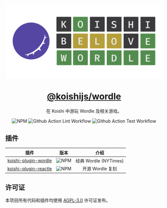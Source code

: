 <p align="center">

![header](https://github.com/koishijs/wordle/blob/master/assets/header.png)

</p>

<h1 align="center"><a href="https://wordle.koishi.chat">@koishijs/wordle</a></h1>

<p align="center">
在 Koishi 中游玩 Wordle 及相关游戏。
<p>


<p align="center">
<img src="https://img.shields.io/npm/v/@koishijs/wordle?style=flat-square" alt="NPM">
<img src="https://img.shields.io/github/actions/workflow/status/koishijs/wordle/lint.yml?style=flat-square&amp;label=Lint" alt="Github Action Lint Workflow">
<img src="https://img.shields.io/github/actions/workflow/status/koishijs/wordle/test.yml?style=flat-square&amp;label=Test" alt="Github Action Test Workflow">
</p>

## 插件

|插件|版本|介绍|
|:-:|:-:|:-:|
| [koishi-plugin-wordle](https://wordle.koishi.chat/plugins/wordle.html) | ![NPM](https://img.shields.io/npm/v/koishi-plugin-wordle?style=flat-square) | 经典 Wordle (NYTimes) |
| [koishi-plugin-reactle](https://wordle.koishi.chat/plugins/reactle.html) | ![NPM](https://img.shields.io/npm/v/koishi-plugin-reactle?style=flat-square) | 开源 Wordle 复刻 |

## 许可证

本项目所有代码和插件均使用 [AGPL-3.0](https://github.com/koishijs/wordle/tree/master/LICENSE) 许可证发布。

